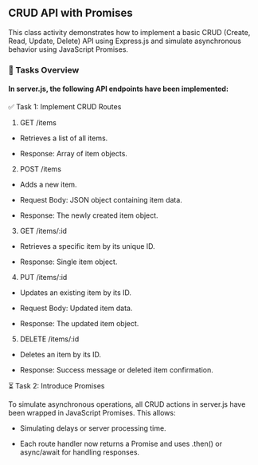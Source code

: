 ## CRUD API with Promises

This class activity demonstrates how to implement a basic CRUD (Create, Read, Update, Delete) API using Express.js and simulate asynchronous behavior using JavaScript Promises.

### 📌 Tasks Overview
#### In server.js, the following API endpoints have been implemented:

✅ Task 1: Implement CRUD Routes
1. GET /items
- Retrieves a list of all items.

- Response: Array of item objects.

2. POST /items
- Adds a new item.

- Request Body: JSON object containing item data.

- Response: The newly created item object.

3. GET /items/:id
- Retrieves a specific item by its unique ID.

- Response: Single item object.

4. PUT /items/:id
- Updates an existing item by its ID.

- Request Body: Updated item data.

- Response: The updated item object.

5. DELETE /items/:id
- Deletes an item by its ID.

- Response: Success message or deleted item confirmation.

⏳ Task 2: Introduce Promises

To simulate asynchronous operations, all CRUD actions in server.js have been wrapped in JavaScript Promises.
This allows:

- Simulating delays or server processing time.

- Each route handler now returns a Promise and uses .then() or async/await for handling responses.



